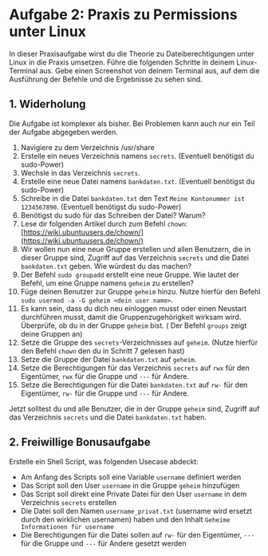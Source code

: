 # Aufgabe 2: Praxis zu Permissions unter Linux

In dieser Praxisaufgabe wirst du die Theorie zu Dateiberechtigungen unter Linux in die Praxis umsetzen.
Führe die folgenden Schritte in deinem Linux-Terminal aus.
Gebe einen Screenshot von deinem Terminal aus, auf dem die Ausführung der Befehle und die Ergebnisse zu sehen sind.

## 1. Widerholung

Die Aufgabe ist komplexer als bisher. Bei Problemen kann auch nur ein Teil der Aufgabe abgegeben werden.

1. Navigiere zu dem Verzeichnis /usr/share
2. Erstelle ein neues Verzeichnis namens `secrets`. (Eventuell benötigst du sudo-Power)
3. Wechsle in das Verzeichnis `secrets`.
4. Erstelle eine neue Datei namens `bankdaten.txt`. (Eventuell benötigst du sudo-Power)
5. Schreibe in die Datei `bankdaten.txt` den Text `Meine Kontonummer ist 1234567890`. (Eventuell benötigst du sudo-Power)
6. Benötigst du sudo für das Schreiben der Datei? Warum?
7. Lese dir folgenden Artikel durch zum Befehl `chown`: [https://wiki.ubuntuusers.de/chown/](https://wiki.ubuntuusers.de/chown/)
8. Wir wollen nun eine neue Gruppe erstellen und allen Benutzern, die in dieser Gruppe sind, Zugriff auf das Verzeichnis `secrets` und die Datei `bankdaten.txt` geben. Wie würdest du das machen?
9. Der Befehl `sudo groupadd` erstellt eine neue Gruppe. Wie lautet der Befehl, um eine Gruppe namens `geheim` zu erstellen?
10. Füge deinen Benutzer zur Gruppe `geheim` hinzu. Nutze hierfür den Befehl `sudo usermod -a -G geheim <dein user name>`.
11. Es kann sein, dass du dich neu einloggen musst oder einen Neustart durchführen musst, damit die Gruppenzugehörigkeit wirksam wird. Überprüfe, ob du in der Gruppe `geheim` bist. ( Der Befehl `groups` zeigt deine Gruppen an)
12. Setze die Gruppe des `secrets`-Verzeichnisses auf `geheim`. (Nutze hierfür den Befehl `chown` den du in Schritt 7 gelesen hast)
13. Setze die Gruppe der Datei `bankdaten.txt` auf `geheim`.
14. Setze die Berechtigungen für das Verzeichnis `secrets` auf `rwx` für den Eigentümer, `rwx` für die Gruppe und `---` für Andere.
15. Setze die Berechtigungen für die Datei `bankdaten.txt` auf `rw-` für den Eigentümer, `rw-` für die Gruppe und `---` für Andere.

Jetzt solltest du und alle Benutzer, die in der Gruppe `geheim` sind, Zugriff auf das Verzeichnis `secrets` und die Datei `bankdaten.txt` haben.

## 2. Freiwillige Bonusaufgabe

Erstelle ein Shell Script, was folgenden Usecase abdeckt:

- Am Anfang des Scripts soll eine Variable `username` definiert werden
- Das Script soll den User `username` in die Gruppe `geheim` hinzufügen
- Das Script soll direkt eine Private Datei für den User `username` in dem Verzeichnis `secrets` erstellen
- Die Datei soll den Namen `username_privat.txt` (username wird ersetzt durch den wirklichen usernamen) haben und den Inhalt `Geheime Informationen für username`
- Die Berechtigungen für die Datei sollen auf `rw-` für den Eigentümer, `---` für die Gruppe und `---` für Andere gesetzt werden
